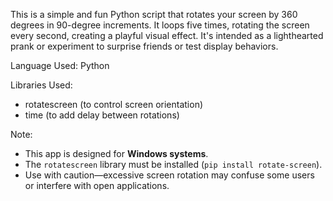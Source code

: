 This is a simple and fun Python script that rotates your screen by 360 degrees in 90-degree increments. It loops five times, rotating the screen every second, creating a playful visual effect. It's intended as a lighthearted prank or experiment to surprise friends or test display behaviors.

Language Used:
Python

Libraries Used:
- rotatescreen (to control screen orientation)
- time (to add delay between rotations)

Note:
- This app is designed for **Windows systems**.
- The `rotatescreen` library must be installed (`pip install rotate-screen`).
- Use with caution—excessive screen rotation may confuse some users or interfere with open applications.
